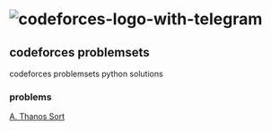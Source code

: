 # ![codeforces-logo-with-telegram](https://user-images.githubusercontent.com/61565955/134224214-c0ae8e80-d0c0-4357-b9b4-327b326d456e.png)

## codeforces problemsets

codeforces problemsets python solutions

### problems

[A. Thanos Sort](https://github.com/Maher-Amara/codeforces-problemsets-python-solution/tree/main/thanos-sort)

